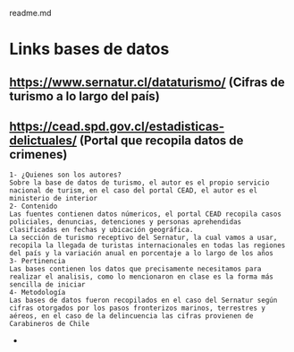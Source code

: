 readme.md
# Links bases de datos
## https://www.sernatur.cl/dataturismo/ (Cifras de turismo a lo largo del país) 
## https://cead.spd.gov.cl/estadisticas-delictuales/ (Portal que recopila datos de crimenes)

    1- ¿Quienes son los autores?
    Sobre la base de datos de turismo, el autor es el propio servicio nacional de turism, en el caso del portal CEAD, el autor es el ministerio de interior
    2- Contenido
    Las fuentes contienen datos númericos, el portal CEAD recopila casos policiales, denuncias, detenciones y personas aprehendidas clasificadas en fechas y ubicación geográfica.
    La sección de turismo receptivo del Sernatur, la cual vamos a usar, recopila la llegada de turistas internacionales en todas las regiones del país y la variación anual en porcentaje a lo largo de los años
    3- Pertinencia
    Las bases contienen los datos que precisamente necesitamos para realizar el analisis, como lo mencionaron en clase es la forma más sencilla de iniciar
    4- Metodología 
    Las bases de datos fueron recopilados en el caso del Sernatur según cifras otorgados por los pasos fronterizos marinos, terrestres y aéreos, en el caso de la delincuencia las cifras provienen de Carabineros de Chile
    
   
   -
